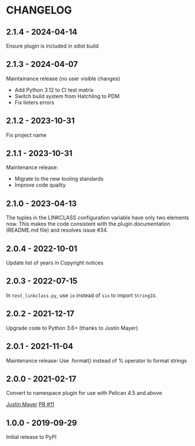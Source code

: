 CHANGELOG
=========

2.1.4 - 2024-04-14
------------------

Ensure plugin is included in sdist build

2.1.3 - 2024-04-07
------------------

Maintainance release (no user visible changes)

* Add Python 3.12 to CI test matrix
* Switch build system from Hatchling to PDM
* Fix linters errors

2.1.2 - 2023-10-31
------------------

Fix project name

2.1.1 - 2023-10-31
------------------

Maintenance release:

- Migrate to the new tooling standards
- Improve code quality

2.1.0 - 2023-04-13
------------------

The tuples in the LINKCLASS configuration variable have only two elements now. This makes the code consistent with the plugin documentation (README.md file) and resolves issue #34.

2.0.4 - 2022-10-01
------------------

Update list of years in Copyright notices

2.0.3 - 2022-07-15
------------------

In `test_linkclass.py`, use `io` instead of `six` to import `StringIO`.

2.0.2 - 2021-12-17
------------------

Upgrade code to Python 3.6+ (thanks to Justin Mayer)

2.0.1 - 2021-11-04
------------------

Maintenance release: Use .format() instead of % operator to format strings

2.0.0 - 2021-02-17
------------------

Convert to namespace plugin for use with Pelican 4.5 and above

[Justin Mayer](https://github.com/justinmayer) [PR #11](https://github.com/pelican-plugins/linkclass/pull/11/)


1.0.0 - 2019-09-29
------------------

Initial release to PyPI

